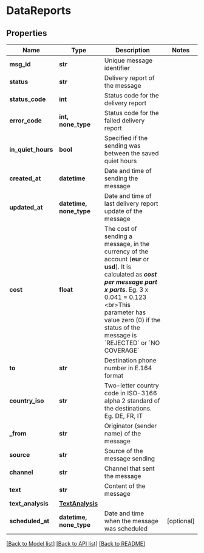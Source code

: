 # DataReports


## Properties
Name | Type | Description | Notes
------------ | ------------- | ------------- | -------------
**msg_id** | **str** | Unique message identifier | 
**status** | **str** | Delivery report of the message  | 
**status_code** | **int** | Status code for the delivery report  | 
**error_code** | **int, none_type** | Status code for the failed delivery report  | 
**in_quiet_hours** | **bool** | Specified if the sending was between the saved quiet hours  | 
**created_at** | **datetime** | Date and time of sending the message | 
**updated_at** | **datetime, none_type** | Date and time of last delivery report update of the message | 
**cost** | **float** | The cost of sending a message, in the currency of the account (**eur** or **usd**). It is calculated as ***cost per message part x parts***. Eg. 3 x 0.041 &#x3D; 0.123  &lt;br&gt;This parameter has value zero (0) if the status of the message is &#x60;REJECTED&#x60; or &#x60;NO COVERAGE&#x60;  | 
**to** | **str** | Destination phone number in E.164 format  | 
**country_iso** | **str** | Two-letter country code in ISO-3166 alpha 2 standard of the destinations. Eg. DE, FR, IT | 
**_from** | **str** | Originator (sender name) of the message  | 
**source** | **str** | Source of the message sending | 
**channel** | **str** | Channel that sent the message | 
**text** | **str** | Content of the message | 
**text_analysis** | [**TextAnalysis**](TextAnalysis.md) |  | 
**scheduled_at** | **datetime, none_type** | Date and time when the message was scheduled | [optional] 


[[Back to Model list]](../../README.md#models) [[Back to API list]](../../README.md#available-methods) [[Back to README]](../../README.md)



